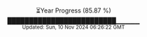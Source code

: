 <p align="center">
⏳Year Progress (85.87 %) <br>
█████████████████████████▁▁▁▁▁ <br>
<sub>Updated: Sun, 10 Nov 2024 06:26:22 GMT</sub>
</p>

